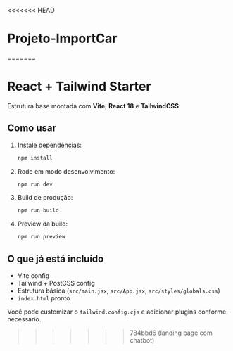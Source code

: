 <<<<<<< HEAD
# Projeto-ImportCar
=======
# React + Tailwind Starter

Estrutura base montada com **Vite**, **React 18** e **TailwindCSS**.

## Como usar

1. Instale dependências:
   ```bash
   npm install
   ```
2. Rode em modo desenvolvimento:
   ```bash
   npm run dev
   ```
3. Build de produção:
   ```bash
   npm run build
   ```
4. Preview da build:
   ```bash
   npm run preview
   ```

## O que já está incluído
- Vite config
- Tailwind + PostCSS config
- Estrutura básica (`src/main.jsx`, `src/App.jsx`, `src/styles/globals.css`)
- `index.html` pronto

Você pode customizar o `tailwind.config.cjs` e adicionar plugins conforme necessário.
>>>>>>> 784bbd6 (landing page com chatbot)
